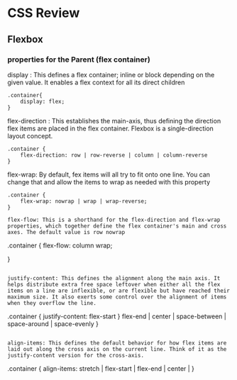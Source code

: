 # CSS Review

## Flexbox

### properties for the Parent (flex container)
display : This defines a flex container; inline or block depending on the given value. It enables a flex context for all its direct children

``` 
.container{
    display: flex;
}
```

flex-direction : This establishes the main-axis, thus defining the direction flex items are placed in the flex container. Flexbox is a single-direction layout concept. 

```
.container {
    flex-direction: row | row-reverse | column | column-reverse
}
```

flex-wrap: By default, fex items will all try to fit onto one line. You can change that and allow the items to wrap as needed with this property

```
.container {
    flex-wrap: nowrap | wrap | wrap-reverse;
}

flex-flow: This is a shorthand for the flex-direction and flex-wrap properties, which together define the flex container's main and cross axes. The default value is row nowrap

```
.container {
    flex-flow: column wrap;

}
```

justify-content: This defines the alignment along the main axis. It helps distribute extra free space leftover when either all the flex items on a line are inflexible, or are flexible but have reached their maximum size. It also exerts some control over the alignment of items when they overflow the line.

```
.container {
    justify-content: flex-start } flex-end | center | space-between | space-around | space-evenly
}
```

align-items: This defines the default behavior for how flex items are laid out along the cross axis on the current line. Think of it as the justify-content version for the cross-axis.

```
.container {
    align-items: stretch | flex-start | flex-end | center |
}
```